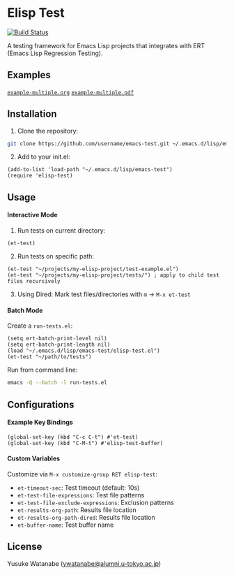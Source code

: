 <!-- ---
!-- Timestamp: 2025-02-25 15:27:42
!-- Author: ywatanabe
!-- File: /home/ywatanabe/.dotfiles/.emacs.d/lisp/emacs-test/README.md
!-- --- -->

# Elisp Test

[![Build Status](https://github.com/ywatanabe1989/elisp-test/workflows/tests/badge.svg)](https://github.com/ywatanabe1989/elisp-test/actions)

A testing framework for Emacs Lisp projects that integrates with ERT (Emacs Lisp Regression Testing).

## Examples
[`example-multiple.org`](./examples/elisp-test-results-with-error.org)
[`example-multiple.pdf`](./examples/elisp-test-results-with-error.pdf)

## Installation

1. Clone the repository:
```bash
git clone https://github.com/username/emacs-test.git ~/.emacs.d/lisp/emacs-test
```

2. Add to your init.el:
```elisp
(add-to-list 'load-path "~/.emacs.d/lisp/emacs-test")
(require 'elisp-test)
```

## Usage

#### Interactive Mode

1. Run tests on current directory:
```elisp
(et-test)
```

2. Run tests on specific path:
```elisp
(et-test "~/projects/my-elisp-project/test-example.el")
(et-test "~/projects/my-elisp-project/tests/") ; apply to child test files recursively 
```

3. Using Dired:
Mark test files/directories with `m` -> `M-x et-test`

#### Batch Mode

Create a `run-tests.el`:
```elisp
(setq ert-batch-print-level nil)
(setq ert-batch-print-length nil)
(load "~/.emacs.d/lisp/emacs-test/elisp-test.el")
(et-test "~/path/to/tests")
```

Run from command line:
```bash
emacs -Q --batch -l run-tests.el
```

## Configurations

#### Example Key Bindings

``` elisp
(global-set-key (kbd "C-c C-t") #'et-test)
(global-set-key (kbd "C-M-t") #'elisp-test-buffer)
```

#### Custom Variables

Customize via `M-x customize-group RET elisp-test`:

- `et-timeout-sec`: Test timeout (default: 10s)
- `et-test-file-expressions`: Test file patterns
- `et-test-file-exclude-expressions`: Exclusion patterns
- `et-results-org-path`: Results file location
- `et-results-org-path-dired`: Results file location
- `et-buffer-name`: Test buffer name

## License

Yusuke Watanabe (ywatanabe@alumni.u-tokyo.ac.jp)

<!-- EOF -->
